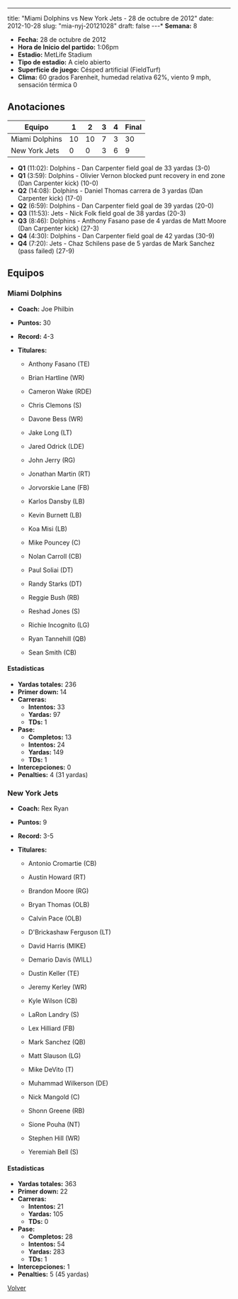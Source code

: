 ---
title: "Miami Dolphins vs New York Jets - 28 de octubre de 2012"
date: 2012-10-28
slug: "mia-nyj-20121028"
draft: false
---* **Semana:** 8
* **Fecha:** 28 de octubre de 2012
* **Hora de Inicio del partido:** 1:06pm
* **Estadio:** MetLife Stadium
* **Tipo de estadio:** A cielo abierto
* **Superficie de juego:** Césped artificial (FieldTurf)
* **Clima:** 60 grados Farenheit, humedad relativa 62%, viento 9 mph, sensación térmica 0




## Anotaciones
| Equipo | 1 | 2 | 3 | 4 | Final |
|--------|---|---|---|---|-------|
| Miami Dolphins  | 10 | 10 | 7 | 3  | 30 |
| New York Jets  | 0 | 0 | 3 | 6  | 9 |
* **Q1** (11:02): Dolphins - Dan Carpenter field goal de 33 yardas (3-0)
* **Q1** (3:59): Dolphins - Olivier Vernon blocked punt recovery in end zone (Dan Carpenter kick) (10-0)
* **Q2** (14:08): Dolphins - Daniel Thomas carrera de 3 yardas (Dan Carpenter kick) (17-0)
* **Q2** (6:59): Dolphins - Dan Carpenter field goal de 39 yardas (20-0)
* **Q3** (11:53): Jets - Nick Folk field goal de 38 yardas (20-3)
* **Q3** (8:46): Dolphins - Anthony Fasano pase de 4 yardas de Matt Moore (Dan Carpenter kick) (27-3)
* **Q4** (4:30): Dolphins - Dan Carpenter field goal de 42 yardas (30-9)
* **Q4** (7:20): Jets - Chaz Schilens pase de 5 yardas de Mark Sanchez (pass failed) (27-9)


## Equipos


### Miami Dolphins
* **Coach:** Joe Philbin
* **Puntos:** 30
* **Record:** 4-3
* **Titulares:** 

  * Anthony Fasano (TE) 

  * Brian Hartline (WR) 

  * Cameron Wake (RDE) 

  * Chris Clemons (S) 

  * Davone Bess (WR) 

  * Jake Long (LT) 

  * Jared Odrick (LDE) 

  * John Jerry (RG) 

  * Jonathan Martin (RT) 

  * Jorvorskie Lane (FB) 

  * Karlos Dansby (LB) 

  * Kevin Burnett (LB) 

  * Koa Misi (LB) 

  * Mike Pouncey (C) 

  * Nolan Carroll (CB) 

  * Paul Soliai (DT) 

  * Randy Starks (DT) 

  * Reggie Bush (RB) 

  * Reshad Jones (S) 

  * Richie Incognito (LG) 

  * Ryan Tannehill (QB) 

  * Sean Smith (CB) 

#### Estadísticas
* **Yardas totales:** 236
* **Primer down:** 14
* **Carreras:**
  * **Intentos:** 33
  * **Yardas:** 97
  * **TDs:** 1
* **Pase:**
  * **Completos:** 13
  * **Intentos:** 24
  * **Yardas:** 149
  * **TDs:** 1
* **Intercepciones:** 0
* **Penalties:** 4 (31 yardas)

### New York Jets
* **Coach:** Rex Ryan
* **Puntos:** 9
* **Record:** 3-5
* **Titulares:** 

  * Antonio Cromartie (CB) 

  * Austin Howard (RT) 

  * Brandon Moore (RG) 

  * Bryan Thomas (OLB) 

  * Calvin Pace (OLB) 

  * D'Brickashaw Ferguson (LT) 

  * David Harris (MIKE) 

  * Demario Davis (WILL) 

  * Dustin Keller (TE) 

  * Jeremy Kerley (WR) 

  * Kyle Wilson (CB) 

  * LaRon Landry (S) 

  * Lex Hilliard (FB) 

  * Mark Sanchez (QB) 

  * Matt Slauson (LG) 

  * Mike DeVito (T) 

  * Muhammad Wilkerson (DE) 

  * Nick Mangold (C) 

  * Shonn Greene (RB) 

  * Sione Pouha (NT) 

  * Stephen Hill (WR) 

  * Yeremiah Bell (S) 

#### Estadísticas
* **Yardas totales:** 363
* **Primer down:** 22
* **Carreras:**
  * **Intentos:** 21
  * **Yardas:** 105
  * **TDs:** 0
* **Pase:**
  * **Completos:** 28
  * **Intentos:** 54
  * **Yardas:** 283
  * **TDs:** 1
* **Intercepciones:** 1
* **Penalties:** 5 (45 yardas)


[Volver](/historia/2012)
